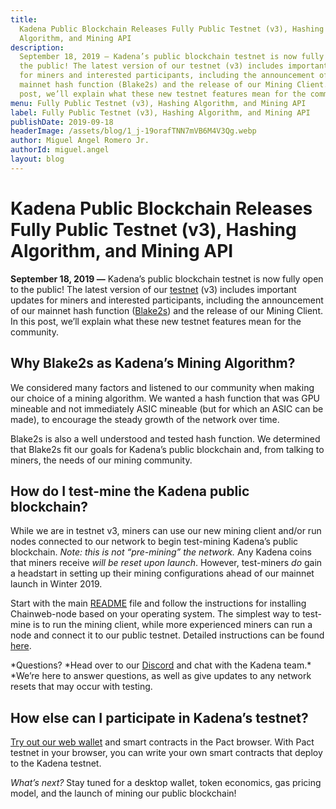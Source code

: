 ```yaml
---
title:
  Kadena Public Blockchain Releases Fully Public Testnet (v3), Hashing
  Algorithm, and Mining API
description:
  September 18, 2019 — Kadena’s public blockchain testnet is now fully open to
  the public! The latest version of our testnet (v3) includes important updates
  for miners and interested participants, including the announcement of our
  mainnet hash function (Blake2s) and the release of our Mining Client. In this
  post, we’ll explain what these new testnet features mean for the community.
menu: Fully Public Testnet (v3), Hashing Algorithm, and Mining API
label: Fully Public Testnet (v3), Hashing Algorithm, and Mining API
publishDate: 2019-09-18
headerImage: /assets/blog/1_j-19orafTNN7mVB6M4V3Qg.webp
author: Miguel Angel Romero Jr.
authorId: miguel.angel
layout: blog
---
```


# Kadena Public Blockchain Releases Fully Public Testnet (v3), Hashing Algorithm, and Mining API

**September 18, 2019 —** Kadena’s public blockchain testnet is now fully open to
the public! The latest version of our
[testnet](https://github.com/kadena-io/chainweb-node/releases/tag/testnet-v3)
(v3) includes important updates for miners and interested participants,
including the announcement of our mainnet hash function
([Blake2s](https://blake2.net/)) and the release of our Mining Client. In this
post, we’ll explain what these new testnet features mean for the community.

## Why Blake2s as Kadena’s Mining Algorithm?

We considered many factors and listened to our community when making our choice
of a mining algorithm. We wanted a hash function that was GPU mineable and not
immediately ASIC mineable (but for which an ASIC can be made), to encourage the
steady growth of the network over time.

Blake2s is also a well understood and tested hash function. We determined that
Blake2s fit our goals for Kadena’s public blockchain and, from talking to
miners, the needs of our mining community.

## How do I test-mine the Kadena public blockchain?

While we are in testnet v3, miners can use our new mining client and/or run
nodes connected to our network to begin test-mining Kadena’s public blockchain.
_Note: this is not “pre-mining” the network._ Any Kadena coins that miners
receive _will be reset upon launch_. However, test-miners _do_ gain a headstart
in setting up their mining configurations ahead of our mainnet launch in
Winter 2019.

Start with the main
[README](https://github.com/kadena-io/chainweb-node/blob/master/README.md) file
and follow the instructions for installing Chainweb-node based on your operating
system. The simplest way to test-mine is to run the mining client, while more
experienced miners can run a node and connect it to our public testnet. Detailed
instructions can be found
[here](https://github.com/kadena-io/chainweb-node/blob/master/miner/README.org).

*Questions? *Head over to our [Discord](http://discord.io/kadena) and chat with
the Kadena team.\* \*We’re here to answer questions, as well as give updates to
any network resets that may occur with testing.

## How else can I participate in Kadena’s testnet?

[Try out our web wallet](http://pact.kadena.io/) and smart contracts in the Pact
browser. With Pact testnet in your browser, you can write your own smart
contracts that deploy to the Kadena testnet.

_What’s next?_ Stay tuned for a desktop wallet, token economics, gas pricing
model, and the launch of mining our public blockchain!
